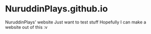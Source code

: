 # NuruddinPlays.github.io
NuruddinPlays' website
Just want to test stuff
Hopefully I can make a website out of this :v
